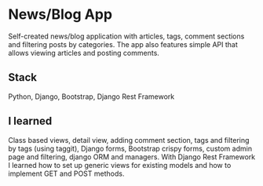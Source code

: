 # News/Blog App
Self-created news/blog application with articles, tags, comment sections and filtering posts by categories. The app also features simple API that allows viewing articles and posting comments.

## Stack
Python, Django, Bootstrap, Django Rest Framework

## I learned
Class based views, detail view, adding comment section, tags and filtering by tags (using taggit), Django forms, Bootstrap crispy forms, custom admin page and filtering, django ORM and managers. With Django Rest Framework I learned how to set up generic views for existing models and how to implement GET and POST methods.
